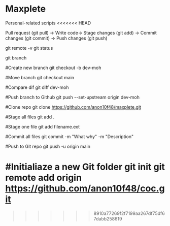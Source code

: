 # Maxplete
Personal-related scripts
<<<<<<< HEAD

Pull request (git pull) -> Write code-> Stage changes (git add) -> Commit changes (git commit) -> Push changes (git push)

git remote -v
git status

git branch

#Create new branch
git checkout -b dev-moh

#Move branch
git checkout main

#Compare dif
git diff dev-moh

#Push branch to Github
git push --set-upstream origin dev-moh


#Clone repo
git clone https://github.com/anon10f48/maxplete.git

#Stage all files
git add .

#Stage one file
git add filename.ext

#Commit all files
git commit -m "What why" -m "Description"

#Push to Git repo
git push -u origin main

#Initialiaze a new Git folder
git init
git remote add origin https://github.com/anon10f48/coc.git
=======
>>>>>>> 8910a77269f2f7199aa267df75df67dabb258619
